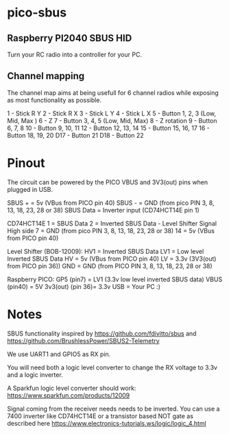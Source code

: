 # pico-sbus
## Raspberry PI2040 SBUS HID
Turn your RC radio into a controller for your PC.

## Channel mapping
The channel map aims at being usefull for 6 channel radios while exposing as most functionality as possible.

1 - Stick R Y
2 - Stick R X
3 - Stick L Y
4 - Stick L X
5 - Button 1, 2, 3 (Low, Mid, Max )
6 - Z
7 - Button 3, 4, 5 (Low, Mid, Max)
8 - Z rotation
9 - Button 6, 7, 8
10 - Button 9, 10, 11
12 - Button 12, 13, 14
15 - Button 15, 16, 17
16 - Button 18, 19, 20
D17 - Button 21
D18 - Button 22


# Pinout
The circuit can be powered by the PICO VBUS and 3V3(out) pins when plugged in USB.

SBUS + = 5v (VBus from PICO pin 40)
SBUS - = GND (from pico PIN 3, 8, 13, 18, 23, 28 or 38)
SBUS Data = Inverter input (CD74HCT14E pin 1)

CD74HCT14E
1 = SBUS Data
2 = Inverted SBUS Data - Level Shifter Signal High side
7 = GND (from pico PIN 3, 8, 13, 18, 23, 28 or 38)
14 = 5v (VBus from PICO pin 40)

Level Shifter (BOB-12009):
HV1 = Inverted SBUS Data
LV1 = Low level Inverted SBUS Data
HV = 5v (VBus from PICO pin 40)
LV = 3.3v (3V3(out) from PICO pin 36))
GND = GND (from PICO PIN 3, 8, 13, 18, 23, 28 or 38)

Raspberry PICO:
GP5 (pin7) = LV1 (3.3v low level inverted SBUS data)
VBUS (pin40) = 5V 
3v3(out) (pin 36)= 3.3v
USB = Your PC :)


# Notes
SBUS functionality inspired by https://github.com/fdivitto/sbus and https://github.com/BrushlessPower/SBUS2-Telemetry

We use UART1 and GPIO5 as RX pin.

You will need both a logic level converter to change the RX voltage to 3.3v and a logic inverter.

A Sparkfun logic level converter should work: https://www.sparkfun.com/products/12009

Signal coming from the receiver needs needs to be inverted.
You can use a 7400 inverter like CD74HCT14E or a transistor based NOT gate as described here https://www.electronics-tutorials.ws/logic/logic_4.html


